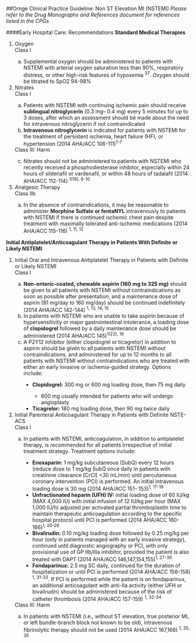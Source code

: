 ##Ornge Clinical Practice Guideline: Non ST Elevation MI (NSTEMI)<i>Please refer to the Drug Monographs and References document for references listed in the CPGs</i>
####Early Hospital Care: Recommendations<b>Standard Medical Therapies</b>
<ol><li>Oxygen</li>  Class I  
	<ol type="a"><li>Supplemental oxygen should be administered to patients with NSTEMI with arterial oxygen saturation less than 90%, respiratory distress, or other high-risk features of hypoxemia <sup>37</sup>. Oxygen should be titrated to SpO2 94-98%</li></ol><li>Nitrates</li>  Class I  	<ol type="a"><li> Patients with NSTEMI with continuing ischemic pain should receive <b>sublingual nitroglycerin</b> (0.3 mg– 0.4 mg) every 5 minutes for up to 3 doses, after which an assessment should be made about the need for intravenous nitroglycerin if not contraindicated</li>	<li> <b>Intravenous nitroglycerin</b> is indicated for patients with NSTEMI for the treatment of persistent ischemia, heart failure (HF), or hypertension (2014 AHA/ACC 106-111)<sup>1-7</sup> </li></ol>
	Class III: Harm<ol type="a" start="3"><li> Nitrates should not be administered to patients with NSTEMI who recently received a phosphodiesterase inhibitor, especially within 24 hours of sildenafil or vardenafil, or within 48 hours of tadalafil (2014 AHA/ACC 112-114) <sup>1(19), 8-10</sup></li></ol><li>Analgesic Therapy</li>  Class IIb  	<ol type="a"><li>In the absence of contraindications, it may be reasonable to administer <b>Morphine Sulfate or fentaNYL</b> intravenously to patients with NSTEMI if there is continued ischemic chest pain despite treatment with maximally tolerated anti-ischemic medications (2014 AHA/ACC 115-116) <sup>1, 11, 12</sup></li></ol></ol>

<b>Initial Antiplatelet/Anticoagulant Therapy in Patients With Definite or Likely NSTEMI</b>
<ol><li>Initial Oral and Intravenous Antiplatelet Therapy in Patients with Definite or Likely NSTEMI</li>Class I	<ol type="a"><li><b>Non-enteric-coated, chewable aspirin (160 mg to 325 mg)</b> should be given to all patients with NSTEMIwithout contraindications as soon as possible after presentation, and a maintenance dose of aspirin(81 mg/day to 160 mg/day) should be continued indefinitely (2014 AHA/ACC 142-144) <sup>1, 13, 14, 15</sup> </li><li>In patients with NSTEMI who are unable to take aspirin because of hypersensitivity or major gastrointestinal intolerance, a loading dose of <b>clopidogrel</b> followed by a daily maintenance dose should be administered (2014 AHA/ACC 145)<sup>1(22), 16</sup> </li><li>A P2Y12 inhibitor (either clopidogrel or ticagrelor) in addition to aspirin should be given to all patients with NSTEMI without contraindications, and administered for up to 12 months to all patients with NSTEMI without contraindications who are treated with either an early invasive or ischemia-guided strategy. Options include:</li><ul style="list-style-type:disc;"><li><b>Clopidogrel:</b> 300 mg or 600 mg loading dose, then 75 mg daily</li><ul style="list-style-type:circle;"><li>600 mg usually intended for patients who will undergo angioplasty</li></ul><li><b>Ticagrelor:</b> 180 mg loading dose, then 90 mg twice daily</li></ul></ol><li>Initial Parenteral Anticoagulant Therapy in Patients with Definite NSTE-ACS</li>Class I  <ol type="a"><li>In patients with NSTEMI, anticoagulation, in addition to antiplatelet therapy, is recommended for all patients irrespective of initial treatment strategy. Treatment options include:</li><ul style="list-style-type:disc;"><li><b>Enoxaparin:</b> 1 mg/kg subcutaneous (SubQ) every 12 hours (reduce dose to 1 mg/kg SubQ oncedaily in patients with creatinine clearance [CrCl] <30 mL/min) until percutaneous coronary intervention (PCI) is performed. An initial intravenous loading dose is 30 mg (2014 AHA/ACC 151-153)<sup>1, 17-19</sup></li><li><b>Unfractionated heparin (UFH) IV:</b> initial loading dose of 60 IU/kg (MAX 4,000 IU) with initial infusion of 12 IU/kg per hour (MAX 1,000 IU/h) adjusted per activated partial thromboplastin timeto maintain therapeutic anticoagulation according to the specific hospital protocol until PCI is performed (2014 AHA/ACC 160-166)<sup>1, 20-26</sup><li><b>Bivalirudin:</b> 0.10 mg/kg loading dose followed by 0.25 mg/kg per hour (only in patients managed with an early invasive strategy), continued until diagnostic angiography or PCI, with only provisionaluse of GP IIb/IIIa inhibitor, provided the patient is also treated with DAPT (2014 AHA/ACC 146,147,154,155)<sup>1, 27-30</sup></li><li><b>Fondaparinux:</b> 2.5 mg SC daily, continued for the duration of hospitalization or until PCI is performed (2014 AHA/ACC 156-158) <sup>1, 31-33</sup>. If PCI is performed while the patient is onfondaparinux, an additional anticoagulant with anti-IIa activity (either UFH or bivalirudin) should be administered because of the risk of catheter thrombosis (2014 AHA/ACC 157-159) <sup>1, 32-34</sup></li></ul></ol>Class III: Harm  <ol type="a"><li>In patients with NSTEMI (i.e., without ST elevation, true posterior MI, or left bundle-branch block not known to be old), intravenous fibrinolytic therapy should not be used (2014 AHA/ACC 167,168) <sup>1, 35, 36</sup>
